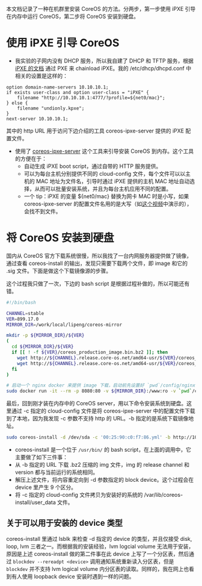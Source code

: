 本文档记录了一种在机群里安装 CoreOS 的方法。分两步，第一步使用 iPXE 引导在内存中运行 CoreOS，第二步将 CoreOS 安装到硬盘。

# 使用 iPXE 引导 CoreOS

* 我实验的子网内没有 DHCP 服务，所以我自建了 DHCP 和 TFTP 服务，根据 [iPXE 的文档](http://ipxe.org/howto/chainloading) 通过 PXE 来 chainload iPXE。我的 /etc/dhcp/dhcpd.conf 中相关的设置是这样的：
```
option domain-name-servers 10.10.10.1;
if exists user-class and option user-class = "iPXE" {
    filename "http://10.10.10.1:4777/?profile=${net0/mac}";
} else {
    filename "undionly.kpxe";
}
next-server 10.10.10.1;
```
其中的 http URL 用于访问下边介绍的工具 coreos-ipxe-server 提供的 iPXE 配置文件。

* 使用了 [coreos-ipxe-server](https://github.com/kelseyhightower/coreos-ipxe-server) 这个工具来引导安装 CoreOS 到内存。这个工具的方便在于：
  * 自动生成 iPXE boot script，通过自带的 HTTP 服务提供。
  * 可以为每台主机分别提供不同的 cloud-config 文件，每个文件可以以主机的 MAC 地址为文件名，引导时通过 iPXE 提供的主机 MAC 地址自动选择，从而可以批量安装系统，并且为每台主机应用不同的配置。
  * 一个 tip：iPXE 的变量 ${net0/mac} 替换为网卡 MAC 时是小写，如果 coreos-ipxe-server 的配置文件名用的是大写（如[这个视频](https://www.youtube.com/watch?v=dRG2ajUaBqs)中演示的），会找不到文件。
  

# 将 CoreOS 安装到硬盘

国内从 CoreOS 官方下载系统很慢，所以我找了一台内网服务器提供做了镜像，通过查看 coreos-install 的输出，发现只需要下载两个文件，即 image 和它的 .sig 文件。下面是做这个下载镜像源的步骤。

这个过程我只做了一次，下边的 bash script 是根据过程补做的，所以可能还有错。


```bash
#!/bin/bash

CHANNEL=stable
VER=899.17.0
MIRROR_DIR=/work/local/lipeng/coreos-mirror

mkdir -p ${MIRROR_DIR}/${VER}
(
  cd ${MIRROR_DIR}/${VER}
  if [[ ! -f ${VER}/coreos_production_image.bin.bz2 ]]; then
    wget http://${CHANNEL}.release.core-os.net/amd64-usr/${VER}/coreos_production_image.bin.bz2
    wget http://${CHANNEL}.release.core-os.net/amd64-usr/${VER}/coreos_production_image.bin.bz2.sig
  fi
)

# 启动一个 nginx docker 来提供 image 下载，启动前先设置好 `pwd`/config/nginx.conf，并创建目录 logs 用于记录 nginx 的日志（可能没必要）。
sudo docker run -it --rm -p 8080:80 -v ${MIRROR_DIR}:/www:ro -v `pwd`/config:/etc/nginx:ro -v `pwd`/logs:/var/log/nginx nginx
```
最后，回到刚才装在内存中的 CoreOS server，用以下命令安装系统到硬盘。这里通过 -c 指定的 cloud-config 文件是将 coreos-ipxe-server 中的配置文件下载到了本地，因为我发现 -c 参数不支持 http 的 URL。-b 指定的是系统下载镜像地址。
```bash
sudo coreos-install -d /dev/sda -c '00:25:90:c0:f7:86.yml' -b http://10.10.10.1:8080
```

* coreos-install 是一个位于 ```/usr/bin/``` 的 bash script，在上面的调用中，它主要做了如下三件事：
 * 从 -b 指定的 URL 下载 .bz2 压缩的 img 文件，img 的 release channel 和 version 都与当前运行的系统相同。
 * 解压上述文件，将内容重定向到 -d 参数指定的 block device。这个过程会在 device 里产生 9 个区分。
 * 将 -c 指定的 cloud-config 文件拷贝为安装好的系统的 /var/lib/coreos-install/user_data 文件。

## 关于可以用于安装的 device 类型
coreos-install 里通过 lsblk 来检查 -d 指定的 device 的类型，并且仅接受 disk, loop, lvm 三者之一。而根据我的安装经验，lvm logcial volume 无法用于安装，原因是上述 coreos-install 做的第二件事在此 device 上写了一个分区表，然后通过 ```blockdev --rereadpt <device>``` 调用通知系统重新读入分区表，但是 ```blockdev``` 并不支持 lvm logical volume 内分区表的读取。同样的，我在网上也看到有人使用 loopback device 安装时遇到一样的问题。
